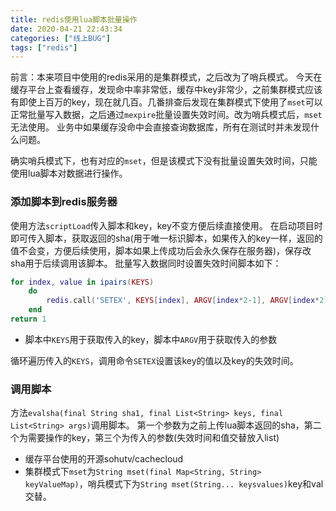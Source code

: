 ```yaml
---
title: redis使用lua脚本批量操作
date: 2020-04-21 22:43:34
categories: ["线上BUG"]
tags: ["redis"]
---
```


前言：本来项目中使用的redis采用的是集群模式，之后改为了哨兵模式。
今天在缓存平台上查看缓存，发现命中率非常低，缓存中key非常少，之前集群模式应该有即使上百万的key，现在就几百。几番排查后发现在集群模式下使用了`mset`可以正常批量写入数据，之后通过`mexpire`批量设置失效时间。改为哨兵模式后，`mset`无法使用。
业务中如果缓存没命中会直接查询数据库，所有在测试时并未发现什么问题。

确实哨兵模式下，也有对应的`mset`，但是该模式下没有批量设置失效时间，只能使用lua脚本对数据进行操作。
<!--more-->
### 添加脚本到redis服务器
使用方法`scriptLoad`传入脚本和key，key不变方便后续直接使用。
在启动项目时即可传入脚本，获取返回的sha(用于唯一标识脚本，如果传入的key一样，返回的值不会变，方便后续使用，脚本如果上传成功后会永久保存在服务器)，保存改sha用于后续调用该脚本。
批量写入数据同时设置失效时间脚本如下：
```lua
for index, value in ipairs(KEYS)
    do
        redis.call('SETEX', KEYS[index], ARGV[index*2-1], ARGV[index*2])
    end
return 1
```
* 脚本中`KEYS`用于获取传入的key，脚本中`ARGV`用于获取传入的参数

循环遍历传入的`KEYS`，调用命令`SETEX`设置该key的值以及key的失效时间。
### 调用脚本
方法`evalsha(final String sha1, final List<String> keys, final List<String> args)`调用脚本。
第一个参数为之前上传lua脚本返回的sha，第二个为需要操作的key，第三个为传入的参数(失效时间和值交替放入list)

* 缓存平台使用的开源sohutv/cachecloud
* 集群模式下`mset`为`String mset(final Map<String, String> keyValueMap)`，哨兵模式下为`String mset(String... keysvalues)`key和val交替。


